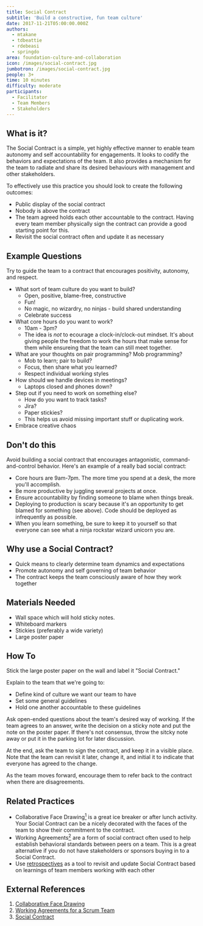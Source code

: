 ```yaml
---
title: Social Contract
subtitle: 'Build a constructive, fun team culture'
date: 2017-11-21T05:00:00.000Z
authors:
  - mtakane
  - tdbeattie
  - rdebeasi
  - springdo
area: foundation-culture-and-collaboration
icon: /images/social-contract.jpg
jumbotron: /images/social-contract.jpg
people: 3+
time: 10 minutes
difficulty: moderate
participants:
  - Facilitator
  - Team Members
  - Stakeholders
---
```

## What is it?

The Social Contract is a simple, yet highly effective manner to enable team autonomy and self accountability for engagements. It looks to codify the behaviors and expectations of the team. It also provides a mechanism for the team to radiate and share its desired behaviours with management and other stakeholders.

To effectively use this practice you should look to create the following outcomes:

- Public display of the social contract
- Nobody is above the contract
- The team agreed holds each other accountable to the contract. Having every team member physically sign the contract can provide a good starting point for this.
- Revisit the social contract often and update it as necessary

## Example Questions
Try to guide the team to a contract that encourages positivity, autonomy, and respect.

- What sort of team culture do you want to build?
  - Open, positive, blame-free, constructive
  - Fun!
  - No magic, no wizardry, no ninjas - build shared understanding
  - Celebrate success
- What core hours do you want to work?
  - 10am - 3pm?
  - The idea is _not_ to ecourage a clock-in/clock-out mindset. It's about giving people the freedom to work the hours that make sense for them while ensureing that the team can still meet together.
- What are your thoughts on pair programming? Mob programming?
  - Mob to learn; pair to build?
  - Focus, then share what you learned?
  - Respect individual working styles
- How should we handle devices in meetings?
  - Laptops closed and phones down?
- Step out if you need to work on something else?
  - How do you want to track tasks?
  - Jira?
  - Paper stickies?
  - This helps us avoid missing important stuff or duplicating work.
- Embrace creative chaos

## Don't do this

Avoid building a social contract that encourages antagonistic, command-and-control behavior. Here's an example of a really bad social contract:

- Core hours are 9am-7pm. The more time you spend at a desk, the more you'll accomplish.
- Be more productive by juggling several projects at once.
- Ensure accountability by finding someone to blame when things break.
- Deploying to production is scary because it's an opportunity to get blamed for something (see above). Code should be deployed as infrequently as possible.
- When you learn something, be sure to keep it to yourself so that everyone can see what a ninja rockstar wizard unicorn you are.


## Why use a Social Contract?

* Quick means to clearly determine team dynamics and expectations
* Promote autonomy and self governing of team behavior
* The contract keeps the team consciously aware of how they work together

## Materials Needed

* Wall space which will hold sticky notes.
* Whiteboard markers
* Stickies (preferably a wide variety)
* Large poster paper

## How To

Stick the large poster paper on the wall and label it "Social Contract."

Explain to the team that we're going to:

* Define kind of culture we want our team to have
* Set some general guidelines
* Hold one another accountable to these guidelines

Ask open-ended questions about the team's desired way of working. If the team agrees to an answer, write the decision on a sticky note and put the note on the poster paper. If there's not consensus, throw the sitcky note away or put it in the parking lot for later discussion.

At the end, ask the team to sign the contract, and keep it in a visible place. Note that the team can revisit it later, change it, and initial it to indicate that everyone has agreed to the change.

As the team moves forward, encourage them to refer back to the contract when there are disagreements.

## Related Practices

* Collaborative Face Drawing[<sup>1</sup>](#footnote-1) is a great ice breaker or after lunch activity. Your Social Contract can be a nicely decorated with the faces of the team to show their commitment to the contract.
* Working Agreements[<sup>2</sup>](#footnote-2) are a form of social contract often used to help establish behavioral standards between peers on a team. This is a great alternative if you do not have stakeholders or sponsors buying in to a Social Contract.
* Use [retrospectives](/practice/retrospectives/) as a tool to revisit and update Social Contract based on learnings of team members working with each other

## External References

1. <a name="footnote-1"></a>[Collaborative Face Drawing](http://www.funretrospectives.com/collaborative-face-drawing/)
2. <a name="footnote-2"></a>[Working Agreements for a Scrum Team](https://www.scrumalliance.org/community/articles/2014/january/work-agreements-for-a-scrum-team)
3. <a name="footnote-3"></a>[Social Contract](https://theagileexecutive.com/tag/social-contract/)
